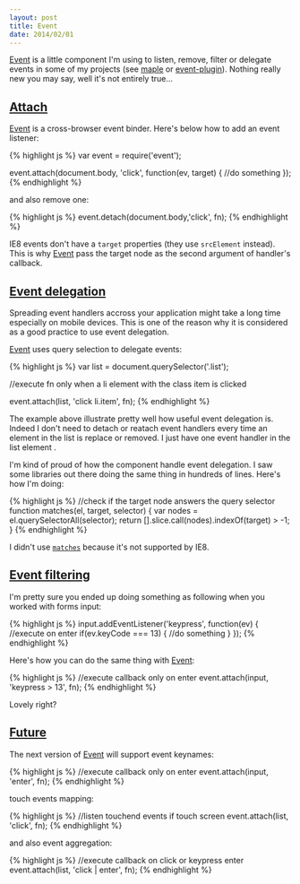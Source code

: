 ```yaml
---
layout: post
title: Event
date: 2014/02/01
---
```


[Event](https://github.com/bredele/event) is a little component I'm using to listen, remove, filter or delegate events in some of my projects (see [maple](https://github.com/leafs/maple) or [event-plugin](https://github.com/bredele/event-plugin)). Nothing really new you may say, well it's not entirely true...


## <a class="post-section" href="#attach">Attach</a>

[Event](https://github.com/bredele/event) is a cross-browser event binder. Here's below how to add an event listener:

{% highlight js %}
var event = require('event');

event.attach(document.body, 'click', function(ev, target) {
  //do something
});
{% endhighlight %}

and also remove one:

{% highlight js %}
event.detach(document.body,'click', fn);
{% endhighlight %}

IE8 events don't have a `target` properties (they use `srcElement` instead). This is why [Event](https://github.com/bredele/event) pass the target node as the second argument of handler's callback.

## <a class="post-section" href="#delegation">Event delegation</a>

Spreading event handlers accross your application might take a long time especially on mobile devices. This is one of the reason why it is considered as a good practice to use event delegation.

[Event](https://github.com/bredele/event) uses query selection to delegate events:

{% highlight js %}
var list = document.querySelector('.list');

//execute fn only when a li element with the class item is clicked

event.attach(list, 'click li.item', fn);
{% endhighlight %}

The example above illustrate pretty well how useful event delegation is. Indeed I don't need to detach or reatach event handlers every time an element in the list is replace or removed. I just have one event handler in the list element .

I'm kind of proud of how the component handle event delegation. I saw some libraries out there doing the same thing in hundreds of lines. Here's how I'm doing:

{% highlight js %}
//check if the target node answers the query selector
function matches(el, target, selector) {
  var nodes = el.querySelectorAll(selector);
  return [].slice.call(nodes).indexOf(target) > -1;
}
{% endhighlight %}

I didn't use [`matches`](https://developer.mozilla.org/en-US/docs/Web/API/Element.matches) because it's not supported by IE8.

## <a class="post-section" href="#filtering">Event filtering</a>

I'm pretty sure you ended up doing something as following when you worked with forms input:

{% highlight js %}
input.addEventListener('keypress', function(ev) {
  //execute on enter
  if(ev.keyCode === 13) {
    //do something
  }
});
{% endhighlight %}

Here's how you can do the same thing with [Event](https://github.com/bredele/event):

{% highlight js %}
//execute callback only on enter
event.attach(input, 'keypress > 13', fn);
{% endhighlight %}

Lovely right?

## <a class="post-section" href="#future">Future</a>

The next version of [Event](https://github.com/bredele/event) will support event keynames:

{% highlight js %}
//execute callback only on enter
event.attach(input, 'enter', fn);
{% endhighlight %}

touch events mapping:

{% highlight js %}
//listen touchend events if touch screen
event.attach(list, 'click', fn);
{% endhighlight %}

and also event aggregation:

{% highlight js %}
//execute callback on click or keypress enter
event.attach(list, 'click | enter', fn);
{% endhighlight %}
